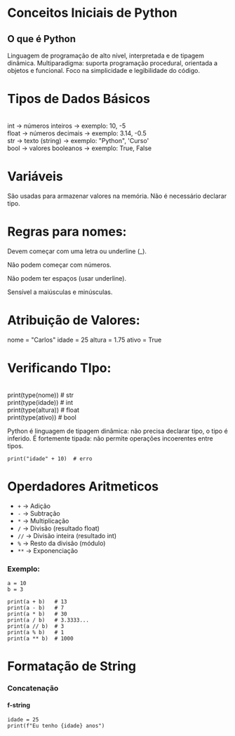# Conceitos Iniciais de Python

## O que é Python
Linguagem de programação de alto nível, interpretada e de tipagem dinâmica.
Multiparadigma: suporta programação procedural, orientada a objetos e funcional.
Foco na simplicidade e legibilidade do código.

# Tipos de Dados Básicos
<br>int → números inteiros → exemplo: 10, -5
<br>float → números decimais → exemplo: 3.14, -0.5
<br>str → texto (string) → exemplo: "Python", 'Curso'
<br>bool → valores booleanos → exemplo: True, False

# Variáveis
São usadas para armazenar valores na memória.
Não é necessário declarar tipo.

# Regras para nomes:

Devem começar com uma letra ou underline (_).

Não podem começar com números.

Não podem ter espaços (usar underline).

Sensível a maiúsculas e minúsculas.

# Atribuição de Valores:

nome = "Carlos"
idade = 25
altura = 1.75
ativo = True

# Verificando TIpo:

<br>print(type(nome))   # str
<br>print(type(idade))  # int
<br>print(type(altura)) # float 
<br>print(type(ativo))  # bool

Python é linguagem de tipagem dinâmica: não precisa declarar tipo, o tipo é  inferido.
É fortemente tipada: não permite operações incoerentes entre tipos.
```pyhton
print("idade" + 10)  # erro
```
# Operdadores Aritmeticos


- `+` → Adição  
- `-` → Subtração  
- `*` → Multiplicação  
- `/` → Divisão (resultado float)  
- `//` → Divisão inteira (resultado int)  
- `%` → Resto da divisão (módulo)  
- `**` → Exponenciação 

### Exemplo:
```pyhton
a = 10
b = 3

print(a + b)   # 13
print(a - b)   # 7
print(a * b)   # 30
print(a / b)   # 3.3333...
print(a // b)  # 3
print(a % b)   # 1
print(a ** b)  # 1000
```
# Formatação de String

### Concatenação
#### f-string
```pyhton
idade = 25
print(f"Eu tenho {idade} anos")
```
